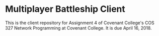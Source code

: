 # Multiplayer Battleship Client
This is the client repository for Assignment 4 of Covenant College's COS 327 Network Programming at Covenant College. It is due April 16, 2018.
